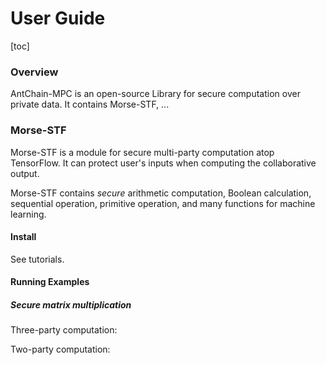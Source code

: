 # User Guide
[toc]

### Overview
AntChain-MPC is an open-source Library for secure computation over private data. It contains Morse-STF, ...

### Morse-STF
Morse-STF is a module for secure multi-party computation atop TensorFlow. It can protect user's inputs when computing the collaborative output.

Morse-STF contains *secure* arithmetic computation, Boolean calculation, sequential operation, primitive operation, and many functions for machine learning.

#### Install
See tutorials.

#### Running Examples
##### Secure matrix multiplication
Three-party computation:

Two-party computation:
